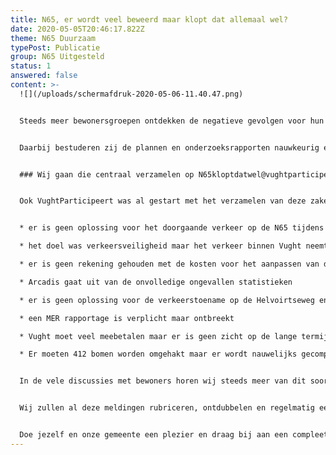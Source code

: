```yaml
---
title: N65, er wordt veel beweerd maar klopt dat allemaal wel?
date: 2020-05-05T20:46:17.822Z
theme: N65 Duurzaam
typePost: Publicatie
group: N65 Uitgesteld
status: 1
answered: false
content: >-
  ![](/uploads/schermafdruk-2020-05-06-11.40.47.png)


  Steeds meer bewonersgroepen ontdekken de negatieve gevolgen voor hun leefomgeving door de reconstructie van de N65.


  Daarbij bestuderen zij de plannen en onderzoeksrapporten nauwkeurig en worden steeds meer zaken ontdekt die onvolledig zijn, onjuist of in tegenspraak met gemaakte afspraken en verwachtingen. Tevens bereiden een aantal groepen bezwaarprocedures voor en zijn al begonnen met het verzamelen van deze ongerijmdheden.


  ### Wij gaan die centraal verzamelen op N65kloptdatwel@vughtparticipeert.nl


  Ook VughtParticipeert was al gestart met het verzamelen van deze zaken, een paar voorbeelden:


  * er is geen oplossing voor het doorgaande verkeer op de N65 tijdens de bouwfase

  * het doel was verkeersveiligheid maar het verkeer binnen Vught neemt enorm toe

  * er is geen rekening gehouden met de kosten voor het aanpassen van de wegen in het dorp

  * Arcadis gaat uit van de onvolledige ongevallen statistieken

  * er is geen oplossing voor de verkeerstoename op de Helvoirtseweg en andere locaties

  * een MER rapportage is verplicht maar ontbreekt

  * Vught moet veel meebetalen maar er is geen zicht op de lange termijn financiële gevolgen van lenen en aflossen

  * Er moeten 412 bomen worden omgehakt maar er wordt nauwelijks gecompenseerd …


  In de vele discussies met bewoners horen wij steeds meer van dit soort zaken en wij willen die met iedereen en voor iedereen bij elkaar brengen. Daarvoor hebben wij het email adres[ N65kloptdatwel@vughtparticipeert.nl](mailto:N65kloptdatwel@vughtparticipeert.nl) ingericht als verzamelbak voor alle fouten, hiaten, onjuiste aannames, onvolledige analyses etc. Stuur jouw observaties en zorgen aan ons met een korte omschrijving, verwijzing naar rapport of uitspraak en reden waarom dit onjuist, onvolledig,... is.


  Wij zullen al deze meldingen rubriceren, ontdubbelen en regelmatig een actueel overzicht op onze website ter beschikking stellen. Hieruit kunnen alle bewonersgroepen en hun juristen putten bij het opstellen van bezwaren en wordt zo weinig mogelijk vergeten.


  Doe jezelf en onze gemeente een plezier en draag bij aan een compleet overzicht van wat niet klopt, dan kunnen wij daar samen iets aan doen.
---
```


